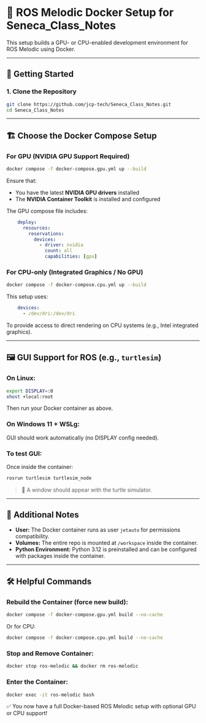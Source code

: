 # 🐳 ROS Melodic Docker Setup for Seneca\_Class\_Notes

This setup builds a GPU- or CPU-enabled development environment for ROS Melodic using Docker.

---

## 🚀 Getting Started

### 1. Clone the Repository

```bash
git clone https://github.com/jcp-tech/Seneca_Class_Notes.git
cd Seneca_Class_Notes
```

---

## 🏗️ Choose the Docker Compose Setup

### For GPU (NVIDIA GPU Support Required)

```bash
docker compose -f docker-compose.gpu.yml up --build
```

Ensure that:

* You have the latest **NVIDIA GPU drivers** installed
* The **NVIDIA Container Toolkit** is installed and configured

The GPU compose file includes:

```yaml
    deploy:
      resources:
        reservations:
          devices:
            - driver: nvidia
              count: all
              capabilities: [gpu]
```

### For CPU-only (Integrated Graphics / No GPU)

```bash
docker compose -f docker-compose.cpu.yml up --build
```

This setup uses:

```yaml
    devices:
      - /dev/dri:/dev/dri
```

To provide access to direct rendering on CPU systems (e.g., Intel integrated graphics).

---

## 🖼️ GUI Support for ROS (e.g., `turtlesim`)

### On Linux:

```bash
export DISPLAY=:0
xhost +local:root
```

Then run your Docker container as above.

### On Windows 11 + WSLg:

GUI should work automatically (no DISPLAY config needed).

### To test GUI:

Once inside the container:

```bash
rosrun turtlesim turtlesim_node
```

> 🐢 A window should appear with the turtle simulator.

---

## 🧾 Additional Notes

* **User:** The Docker container runs as user `jetauto` for permissions compatibility.
* **Volumes:** The entire repo is mounted at `/workspace` inside the container.
* **Python Environment:** Python 3.12 is preinstalled and can be configured with packages inside the container.

---

## 🛠️ Helpful Commands

### Rebuild the Container (force new build):

```bash
docker compose -f docker-compose.gpu.yml build --no-cache
```

Or for CPU:

```bash
docker compose -f docker-compose.cpu.yml build --no-cache
```

### Stop and Remove Container:

```bash
docker stop ros-melodic && docker rm ros-melodic
```

### Enter the Container:

```bash
docker exec -it ros-melodic bash
```

✅ You now have a full Docker-based ROS Melodic setup with optional GPU or CPU support!